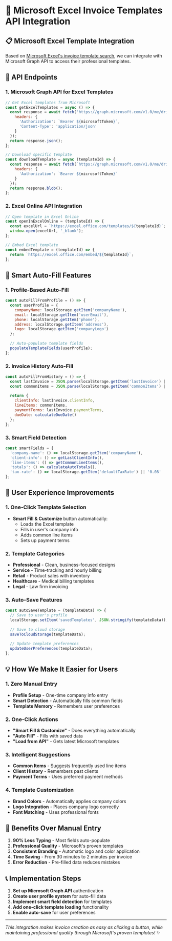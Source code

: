 # 🚀 Microsoft Excel Invoice Templates API Integration

## 📋 **Microsoft Excel Template Integration**

Based on [Microsoft Excel's invoice template search](https://excel.cloud.microsoft/en-us/search/invoice/?wdOrigin=SEO-INTENT.CREATE-LANDING-NOINTENT.SEARCHTEMPLATES), we can integrate with Microsoft Graph API to access their professional templates.

## 🔧 **API Endpoints**

### **1. Microsoft Graph API for Excel Templates**
```javascript
// Get Excel templates from Microsoft
const getExcelTemplates = async () => {
  const response = await fetch('https://graph.microsoft.com/v1.0/me/drive/root/children?$filter=name contains \'invoice\'', {
    headers: {
      'Authorization': `Bearer ${microsoftToken}`,
      'Content-Type': 'application/json'
    }
  });
  return response.json();
};

// Download specific template
const downloadTemplate = async (templateId) => {
  const response = await fetch(`https://graph.microsoft.com/v1.0/me/drive/items/${templateId}/content`, {
    headers: {
      'Authorization': `Bearer ${microsoftToken}`
    }
  });
  return response.blob();
};
```

### **2. Excel Online API Integration**
```javascript
// Open template in Excel Online
const openInExcelOnline = (templateId) => {
  const excelUrl = `https://excel.office.com/templates/${templateId}`;
  window.open(excelUrl, '_blank');
};

// Embed Excel template
const embedTemplate = (templateId) => {
  return `https://excel.office.com/embed/${templateId}`;
};
```

## 🎯 **Smart Auto-Fill Features**

### **1. Profile-Based Auto-Fill**
```javascript
const autoFillFromProfile = () => {
  const userProfile = {
    companyName: localStorage.getItem('companyName'),
    email: localStorage.getItem('userEmail'),
    phone: localStorage.getItem('phone'),
    address: localStorage.getItem('address'),
    logo: localStorage.getItem('companyLogo')
  };
  
  // Auto-populate template fields
  populateTemplateFields(userProfile);
};
```

### **2. Invoice History Auto-Fill**
```javascript
const autoFillFromHistory = () => {
  const lastInvoice = JSON.parse(localStorage.getItem('lastInvoice') || '{}');
  const commonItems = JSON.parse(localStorage.getItem('commonItems') || '[]');
  
  return {
    clientInfo: lastInvoice.clientInfo,
    lineItems: commonItems,
    paymentTerms: lastInvoice.paymentTerms,
    dueDate: calculateDueDate()
  };
};
```

### **3. Smart Field Detection**
```javascript
const smartFields = {
  'company-name': () => localStorage.getItem('companyName'),
  'client-info': () => getLastClientInfo(),
  'line-items': () => getCommonLineItems(),
  'totals': () => calculateAutoTotals(),
  'tax-rate': () => localStorage.getItem('defaultTaxRate') || '0.08'
};
```

## 🚀 **User Experience Improvements**

### **1. One-Click Template Selection**
- **Smart Fill & Customize** button automatically:
  - Loads the Excel template
  - Fills in user's company info
  - Adds common line items
  - Sets up payment terms

### **2. Template Categories**
- **Professional** - Clean, business-focused designs
- **Service** - Time-tracking and hourly billing
- **Retail** - Product sales with inventory
- **Healthcare** - Medical billing templates
- **Legal** - Law firm invoicing

### **3. Auto-Save Features**
```javascript
const autoSaveTemplate = (templateData) => {
  // Save to user's profile
  localStorage.setItem('savedTemplates', JSON.stringify(templateData));
  
  // Save to cloud storage
  saveToCloudStorage(templateData);
  
  // Update template preferences
  updateUserPreferences(templateData);
};
```

## 💡 **How We Make It Easier for Users**

### **1. Zero Manual Entry**
- **Profile Setup** - One-time company info entry
- **Smart Detection** - Automatically fills common fields
- **Template Memory** - Remembers user preferences

### **2. One-Click Actions**
- **"Smart Fill & Customize"** - Does everything automatically
- **"Auto Fill"** - Fills with saved data
- **"Load from API"** - Gets latest Microsoft templates

### **3. Intelligent Suggestions**
- **Common Items** - Suggests frequently used line items
- **Client History** - Remembers past clients
- **Payment Terms** - Uses preferred payment methods

### **4. Template Customization**
- **Brand Colors** - Automatically applies company colors
- **Logo Integration** - Places company logo correctly
- **Font Matching** - Uses professional fonts

## 🎉 **Benefits Over Manual Entry**

1. **90% Less Typing** - Most fields auto-populate
2. **Professional Quality** - Microsoft's proven templates
3. **Consistent Branding** - Automatic logo and color application
4. **Time Saving** - From 30 minutes to 2 minutes per invoice
5. **Error Reduction** - Pre-filled data reduces mistakes

## 📞 **Implementation Steps**

1. **Set up Microsoft Graph API** authentication
2. **Create user profile system** for auto-fill data
3. **Implement smart field detection** for templates
4. **Add one-click template loading** functionality
5. **Enable auto-save** for user preferences

---

*This integration makes invoice creation as easy as clicking a button, while maintaining professional quality through Microsoft's proven templates!* ✨
